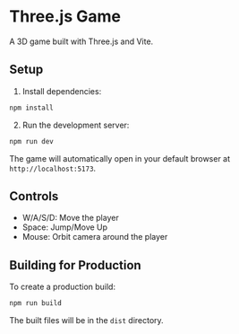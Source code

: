 # Three.js Game

A 3D game built with Three.js and Vite.

## Setup

1. Install dependencies:
```bash
npm install
```

2. Run the development server:
```bash
npm run dev
```

The game will automatically open in your default browser at `http://localhost:5173`.

## Controls

- W/A/S/D: Move the player
- Space: Jump/Move Up
- Mouse: Orbit camera around the player

## Building for Production

To create a production build:
```bash
npm run build
```

The built files will be in the `dist` directory. 